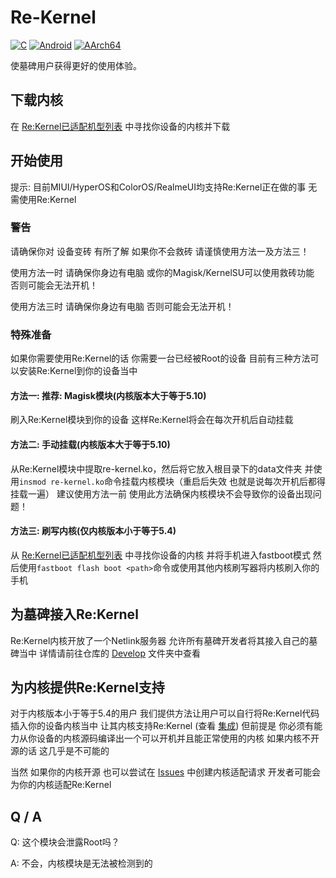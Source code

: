# Re-Kernel
[![C](https://img.shields.io/badge/language-C-%23f34b7d.svg?style=plastic)](https://en.wikipedia.org/wiki/C_(programming_language)) 
[![Android](https://img.shields.io/badge/platform-Android-0078d7.svg?style=plastic)](https://en.wikipedia.org/wiki/Android_(operating_system)) 
[![AArch64](https://img.shields.io/badge/arch-AArch64-red.svg?style=plastic)](https://en.wikipedia.org/wiki/AArch64)

使墓碑用户获得更好的使用体验。

## 下载内核
在 [Re:Kernel已适配机型列表](https://github.com/Sakion-Team/Re-Kernel/tree/main/Supports) 中寻找你设备的内核并下载

## 开始使用

提示: 目前MIUI/HyperOS和ColorOS/RealmeUI均支持Re:Kernel正在做的事 无需使用Re:Kernel

### 警告
请确保你对 设备变砖 有所了解 如果你不会救砖 请谨慎使用方法一及方法三！

使用方法一时 请确保你身边有电脑 或你的Magisk/KernelSU可以使用救砖功能 否则可能会无法开机！

使用方法三时 请确保你身边有电脑 否则可能会无法开机！

### 特殊准备
如果你需要使用Re:Kernel的话 你需要一台已经被Root的设备 目前有三种方法可以安装Re:Kernel到你的设备当中

#### 方法一: 推荐: Magisk模块(内核版本大于等于5.10)
刷入Re:Kernel模块到你的设备 这样Re:Kernel将会在每次开机后自动挂载

#### 方法二: 手动挂载(内核版本大于等于5.10)
从Re:Kernel模块中提取re-kernel.ko，然后将它放入根目录下的data文件夹 并使用`insmod re-kernel.ko`命令挂载内核模块（重启后失效 也就是说每次开机后都得挂载一遍） 建议使用方法一前 使用此方法确保内核模块不会导致你的设备出现问题！

#### 方法三: 刷写内核(仅内核版本小于等于5.4)
从 [Re:Kernel已适配机型列表](https://github.com/Sakion-Team/Re-Kernel/tree/main/Supports) 中寻找你设备的内核 并将手机进入fastboot模式 然后使用`fastboot flash boot <path>`命令或使用其他内核刷写器将内核刷入你的手机

## 为墓碑接入Re:Kernel
Re:Kernel内核开放了一个Netlink服务器 允许所有墓碑开发者将其接入自己的墓碑当中 详情请前往仓库的 [Develop](https://github.com/Sakion-Team/Re-Kernel/tree/main/Develop) 文件夹中查看

## 为内核提供Re:Kernel支持
对于内核版本小于等于5.4的用户 我们提供方法让用户可以自行将Re:Kernel代码插入你的设备内核当中 让其内核支持Re:Kernel (查看 [集成](https://github.com/Sakion-Team/Re-Kernel/blob/main/Integrate/README_CN.md)) 但前提是 你必须有能力从你设备的内核源码编译出一个可以开机并且能正常使用的内核 如果内核不开源的话 这几乎是不可能的

当然 如果你的内核开源 也可以尝试在 [Issues](https://github.com/Sakion-Team/Re-Kernel/issues) 中创建内核适配请求 开发者可能会为你的内核适配Re:Kernel

## Q / A
Q: 这个模块会泄露Root吗？

A: 不会，内核模块是无法被检测到的
